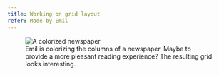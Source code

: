```yaml
---
title: Working on grid layout
refer: Made by Emil
---
```

<figure class="bleed">
<img src="/img/emil-drawing/IMG_0983.jpg" alt="A colorized newspaper">
<figcaption>Emil is colorizing the columns of a newspaper. Maybe to provide a more pleasant reading experience? The resulting grid looks interesting.</figure>
